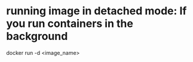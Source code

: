 # running image in detached mode: If you run containers in the background
docker run -d <image_name>